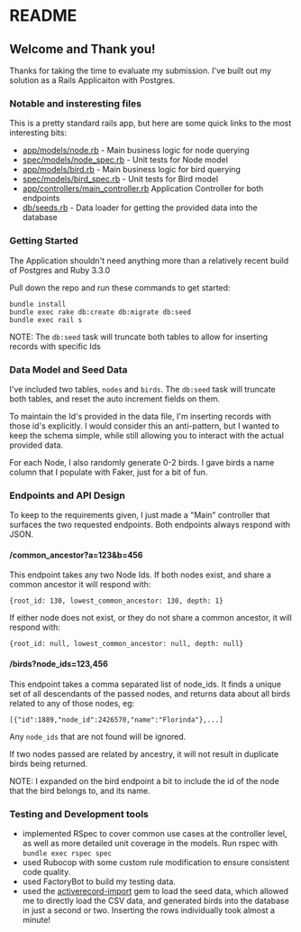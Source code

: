 # README

## Welcome and Thank you!
Thanks for taking the time to evaluate my submission. I've built out my solution as a Rails Applicaiton with Postgres.

### Notable and insteresting files
This is a pretty standard rails app, but here are some quick links to the most interesting bits:

- [app/models/node.rb](app/models/node.rb) - Main business logic for node querying
- [spec/models/node_spec.rb](spec/models/node_spec.rb) - Unit tests for Node model
- [app/models/bird.rb](app/models/bird.rb) - Main business logic for bird querying
- [spec/models/bird_spec.rb](spec/models/bird_spec.rb) - Unit tests for Bird model
- [app/controllers/main_controller.rb](app/controllers/main_controller.rb) Application Controller for both endpoints
- [db/seeds.rb](db/seeds.rb) - Data loader for getting the provided data into the database

### Getting Started
The Application shouldn't need anything more than a relatively recent build of Postgres and Ruby 3.3.0

Pull down the repo and run these commands to get started:
```
bundle install
bundle exec rake db:create db:migrate db:seed
bundle exec rail s
```

NOTE: The `db:seed` task will truncate both tables to allow for inserting records with specific Ids

### Data Model and Seed Data
I've included two tables, `nodes` and `birds`. The `db:seed` task will truncate both tables, and reset the auto increment fields on them.

To maintain the Id's provided in the data file, I'm inserting records with those id's explicitly. I would consider this an anti-pattern, but I wanted to keep the schema simple, while still allowing you to interact with the actual provided data.

For each Node, I also randomly generate 0-2 birds. I gave birds a name column that I populate with Faker, just for a bit of fun.

### Endpoints and API Design
To keep to the requirements given, I just made a "Main" controller that surfaces the two requested endpoints. Both endpoints always respond with JSON.

#### /common_ancestor?a=123&b=456
This endpoint takes any two Node Ids.
If both nodes exist, and share a common ancestor it will respond with:

`{root_id: 130, lowest_common_ancestor: 130, depth: 1}`

If either node does not exist, or they do not share a common ancestor, it will respond with:

`{root_id: null, lowest_common_ancestor: null, depth: null}`

#### /birds?node_ids=123,456
This endpoint takes a comma separated list of node_ids.
It finds a unique set of all descendants of the passed nodes, and returns data about all birds related to any of those nodes, eg:

`[{"id":1889,"node_id":2426570,"name":"Florinda"},...]`

Any `node_ids` that are not found will be ignored.

If two nodes passed are related by ancestry, it will not result in duplicate birds being returned.

NOTE: I expanded on the bird endpoint a bit to include the id of the node that the bird belongs to, and its name.

### Testing and Development tools
- implemented RSpec to cover common use cases at the controller level, as well as more detailed unit coverage in the models.
Run rspec with `bundle exec rspec spec`
- used Rubocop with some custom rule modification to ensure consistent code quality.
- used FactoryBot to build my testing data.
- used the [activerecord-import](https://github.com/zdennis/activerecord-import) gem to load the seed data, which allowed me to directly load the CSV data, and generated birds into the database in just a second or two. Inserting the rows individually took almost a minute!

